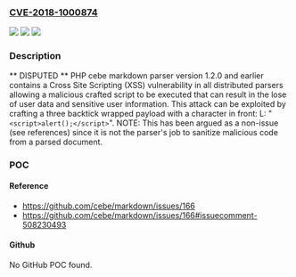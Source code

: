 ### [CVE-2018-1000874](https://cve.mitre.org/cgi-bin/cvename.cgi?name=CVE-2018-1000874)
![](https://img.shields.io/static/v1?label=Product&message=n%2Fa&color=blue)
![](https://img.shields.io/static/v1?label=Version&message=n%2Fa&color=blue)
![](https://img.shields.io/static/v1?label=Vulnerability&message=n%2Fa&color=brighgreen)

### Description

** DISPUTED ** PHP cebe markdown parser version 1.2.0 and earlier contains a Cross Site Scripting (XSS) vulnerability in all distributed parsers allowing a malicious crafted script to be executed that can result in the lose of user data and sensitive user information. This attack can be exploited by crafting a three backtick wrapped payload with a character in front: L: "```<script>alert();</script>```". NOTE: This has been argued as a non-issue (see references) since it is not the parser's job to sanitize malicious code from a parsed document.

### POC

#### Reference
- https://github.com/cebe/markdown/issues/166
- https://github.com/cebe/markdown/issues/166#issuecomment-508230493

#### Github
No GitHub POC found.

